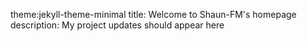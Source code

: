 theme:jekyll-theme-minimal
title: Welcome to Shaun-FM's homepage
description: My project updates should appear here
